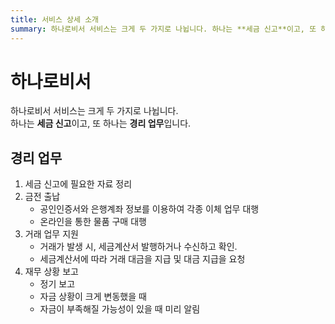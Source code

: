 ```yaml
---
title: 서비스 상세 소개
summary: 하나로비서 서비스는 크게 두 가지로 나뉩니다. 하나는 **세금 신고**이고, 또 하나는 **경리 업무**입니다.
---
```


# 하나로비서

하나로비서 서비스는 크게 두 가지로 나뉩니다. <br>
하나는 **세금 신고**이고, 또 하나는 **경리 업무**입니다.

## 경리 업무
1. 세금 신고에 필요한 자료 정리
1. 금전 출납
   - 공인인증서와 은행계좌 정보를 이용하여 각종 이체 업무 대행
   - 온라인을 통한 물품 구매 대행
1. 거래 업무 지원
   - 거래가 발생 시, 세금계산서 발행하거나 수신하고 확인.
   - 세금계산서에 따라 거래 대금을 지급 및 대금 지급을 요청
1. 재무 상황 보고
   - 정기 보고
   - 자금 상황이 크게 변동했을 때
   - 자금이 부족해질 가능성이 있을 때 미리 알림
